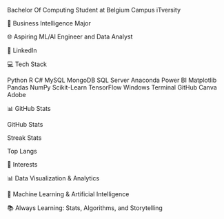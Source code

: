 Bachelor Of Computing Student at Belgium Campus iTversity

🧠 Business Intelligence Major

🌐 Aspiring ML/AI Engineer and Data Analyst

🔗 LinkedIn



💻 Tech Stack

Python R C# MySQL MongoDB SQL Server Anaconda Power BI Matplotlib Pandas NumPy Scikit-Learn TensorFlow Windows Terminal GitHub Canva Adobe



📊 GitHub Stats

GitHub Stats

Streak Stats

Top Langs



🔬 Interests

📊 Data Visualization & Analytics

🧠 Machine Learning & Artificial Intelligence

📚 Always Learning: Stats, Algorithms, and Storytelling

